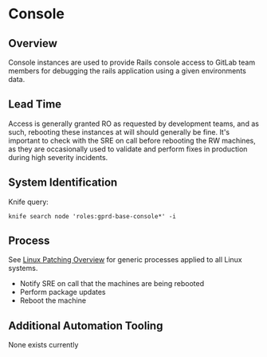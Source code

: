 # Console

## Overview

Console instances are used to provide Rails console access to GitLab team members for debugging the rails application using a given environments data.

## Lead Time

Access is generally granted RO as requested by development teams, and as such, rebooting these instances at will should generally be fine. It's important to check with the SRE on call before rebooting the RW machines, as they are occasionally used to validate and perform fixes in production during high severity incidents.

## System Identification

Knife query:

```
knife search node 'roles:gprd-base-console*' -i
```

## Process

See [Linux Patching Overview](../linux-os-patching.md#linux-patching-overview) for generic processes applied to all Linux systems.

- Notify SRE on call that the machines are being rebooted
- Perform package updates
- Reboot the machine

## Additional Automation Tooling

None exists currently
